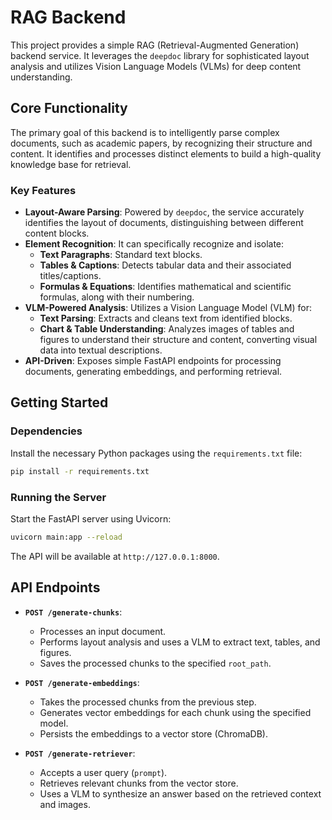 # RAG Backend

This project provides a simple RAG (Retrieval-Augmented Generation) backend service. It leverages the `deepdoc` library for sophisticated layout analysis and utilizes Vision Language Models (VLMs) for deep content understanding.

## Core Functionality

The primary goal of this backend is to intelligently parse complex documents, such as academic papers, by recognizing their structure and content. It identifies and processes distinct elements to build a high-quality knowledge base for retrieval.

### Key Features

- **Layout-Aware Parsing**: Powered by `deepdoc`, the service accurately identifies the layout of documents, distinguishing between different content blocks.
- **Element Recognition**: It can specifically recognize and isolate:
  - **Text Paragraphs**: Standard text blocks.
  - **Tables & Captions**: Detects tabular data and their associated titles/captions.
  - **Formulas & Equations**: Identifies mathematical and scientific formulas, along with their numbering.
- **VLM-Powered Analysis**: Utilizes a Vision Language Model (VLM) for:
  - **Text Parsing**: Extracts and cleans text from identified blocks.
  - **Chart & Table Understanding**: Analyzes images of tables and figures to understand their structure and content, converting visual data into textual descriptions.
- **API-Driven**: Exposes simple FastAPI endpoints for processing documents, generating embeddings, and performing retrieval.

## Getting Started

### Dependencies

Install the necessary Python packages using the `requirements.txt` file:

```bash
pip install -r requirements.txt
```

### Running the Server

Start the FastAPI server using Uvicorn:

```bash
uvicorn main:app --reload
```

The API will be available at `http://127.0.0.1:8000`.

## API Endpoints

- **`POST /generate-chunks`**: 
  - Processes an input document.
  - Performs layout analysis and uses a VLM to extract text, tables, and figures.
  - Saves the processed chunks to the specified `root_path`.

- **`POST /generate-embeddings`**: 
  - Takes the processed chunks from the previous step.
  - Generates vector embeddings for each chunk using the specified model.
  - Persists the embeddings to a vector store (ChromaDB).

- **`POST /generate-retriever`**: 
  - Accepts a user query (`prompt`).
  - Retrieves relevant chunks from the vector store.
  - Uses a VLM to synthesize an answer based on the retrieved context and images.